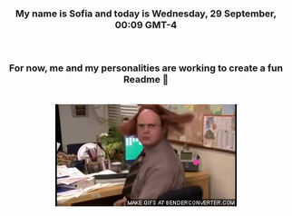 


<div align="center">
<h3 >My name is Sofia and today is Wednesday, 29 September, 00:09 GMT-4</h3><br>
<h3 >For now, me and my personalities are working to create a fun Readme 👋
</h3><br>
<img src='img/dwight.gif' alt='working...'/>
</div>
